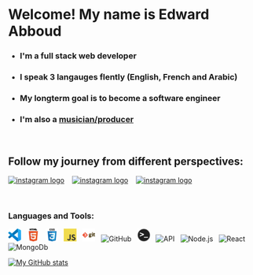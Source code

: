 
<!--Intro section-->
# **Welcome! My name is Edward Abboud**
* ### I'm a full stack web developer
* ### I speak 3 langauges flently (English, French and Arabic)
* ### My longterm goal is to become a software engineer
* ### I'm also a [musician/producer]
<!--End of Intro section-->

<br>

<!--Links and Logos-->
## **Follow my journey from different perspectives:**
<a href="https://www.instagram.com/mindofmidist/?hl=en"><img src="https://upload.wikimedia.org/wikipedia/commons/thumb/e/e7/Instagram_logo_2016.svg/800px-Instagram_logo_2016.svg.png" alt="instagram logo" height=30px></a>&nbsp;&nbsp;&nbsp;
<a href="https://www.linkedin.com/in/edward-abboud/"><img src="https://upload.wikimedia.org/wikipedia/commons/thumb/0/01/LinkedIn_Logo.svg/1200px-LinkedIn_Logo.svg.png" alt="instagram logo" height=30px></a>&nbsp;&nbsp;&nbsp;
<a href="https://open.spotify.com/playlist/32fqm8SvfrcyWrdz19z89u?si=38018aa232c347cc"><img src="https://upload.wikimedia.org/wikipedia/commons/thumb/1/19/Spotify_logo_without_text.svg/1200px-Spotify_logo_without_text.svg.png" alt="instagram logo" width=30px></a>
<!-- End of Links and Logos section-->
<br>

<!--Platforms i use-->
### Languages and Tools:

<img alt="Visual Studio Code" width="26px" src="https://raw.githubusercontent.com/github/explore/80688e429a7d4ef2fca1e82350fe8e3517d3494d/topics/visual-studio-code/visual-studio-code.png" />&nbsp;&nbsp;
<img alt="HTML5" width="26px" src="https://raw.githubusercontent.com/github/explore/80688e429a7d4ef2fca1e82350fe8e3517d3494d/topics/html/html.png">&nbsp;&nbsp;
<img alt="CSS3" width="26px" src="https://raw.githubusercontent.com/github/explore/80688e429a7d4ef2fca1e82350fe8e3517d3494d/topics/css/css.png">&nbsp;&nbsp;
<img alt="JavaScript" width="26px" src="https://raw.githubusercontent.com/github/explore/80688e429a7d4ef2fca1e82350fe8e3517d3494d/topics/javascript/javascript.png">&nbsp;&nbsp;
<img alt="Git" width="26px" src="https://raw.githubusercontent.com/github/explore/80688e429a7d4ef2fca1e82350fe8e3517d3494d/topics/git/git.png" />&nbsp;&nbsp;
<img alt="GitHub" width="26px" src="https://github.githubassets.com/images/modules/logos_page/GitHub-Mark.png" />&nbsp;&nbsp;
<img alt="Terminal" width="26px" src="https://raw.githubusercontent.com/github/explore/80688e429a7d4ef2fca1e82350fe8e3517d3494d/topics/terminal/terminal.png" />&nbsp;&nbsp;
<img alt="API" width="26px" src="https://mpng.subpng.com/20180805/lbf/kisspng-application-programming-interface-computer-icons-r-%D8%A8%D9%87%D9%85%D9%86-%DB%B1%DB%B3%DB%B9%DB%B6-%D9%86%D9%88%D8%B1%D8%A8%D8%B1%D8%AA-%D8%AA%DB%8C%D9%85-%D9%86%D9%88%D8%B1%D8%A8%D8%B1-5b675e652c2f65.425644441533501029181.jpg" />&nbsp;&nbsp;
<img alt="Node.js" width="26px" src="https://cdn.iconscout.com/icon/free/png-256/node-js-1174925.png" />&nbsp;&nbsp;
<img alt="React" width="26px" src="https://upload.wikimedia.org/wikipedia/commons/thumb/a/a7/React-icon.svg/2300px-React-icon.svg.png" />&nbsp;&nbsp;
<img alt="MongoDb" width="26px" src="https://infinapps.com/wp-content/uploads/2018/10/mongodb-logo.png" />&nbsp;&nbsp;

<!-- End of 'Platforms i use' section-->

<!--GitHub stats-->
[![My GitHub stats](https://github-readme-stats.vercel.app/api?username=EdwardAbboud)](https://github.com/anuraghazra/github-readme-stats)
<!--end of GitHub stats section-->

<!-- External Links -->
[musician/producer]: https://linktr.ee/MindOfMidist
[Instagram]: https://www.instagram.com/mindofmidist/?hl=en
[LinkedIn]: https://www.linkedin.com/in/edward-abboud/
[SpotifyPlaylist]: https://open.spotify.com/playlist/32fqm8SvfrcyWrdz19z89u?si=38018aa232c347cc
[Hack Your Future]: https://www.hackyourfuture.net/ 
<!--End of external links section-->

